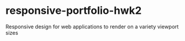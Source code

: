 # responsive-portfolio-hwk2
Responsive design for web applications to render on a variety viewport sizes
